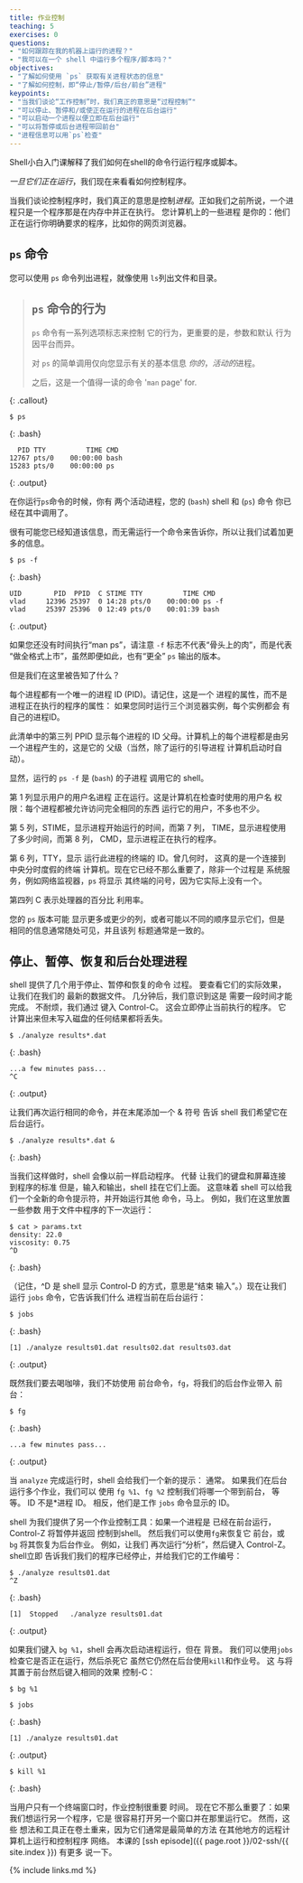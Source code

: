 ```yaml
---
title: 作业控制
teaching: 5
exercises: 0
questions:
- "如何跟踪在我的机器上运行的进程？"
- "我可以在一个 shell 中运行多个程序/脚本吗？"
objectives:
- "了解如何使用 `ps` 获取有关进程状态的信息" 
- "了解如何控制，即“停止/暂停/后台/前台”进程"
keypoints:
- "当我们谈论“工作控制”时，我们真正的意思是“过程控制”"
- "可以停止、暂停和/或使正在运行的进程在后台运行"
- "可以启动一个进程以便立即在后台运行"
- "可以将暂停或后台进程带回前台"
- "进程信息可以用`ps`检查"
---
```


Shell小白入门课解释了我们如何在shell的命令行运行程序或脚本。

*一旦它们正在运行*，我们现在来看看如何控制程序。

当我们谈论控制程序时，我们真正的意思是控制*进程*。正如我们之前所说，一个进程只是一个程序那是在内存中并正在执行。 您计算机上的一些进程
是你的：他们正在运行你明确要求的程序，比如你的网页浏览器。

## `ps` 命令

您可以使用 `ps` 命令列出进程，就像使用 `ls`列出文件和目录。

> ## `ps` 命令的行为
>
> `ps` 命令有一系列选项标志来控制
> 它的行为，更重要的是，参数和默认
> 行为因平台而异。
>
> 对 `ps` 的简单调用仅向您显示有关的基本信息
> *你的*，*活动的*进程。
>
> 之后，这是一个值得一读的命令
> '`man` page' for.
>
{: .callout}

~~~
$ ps
~~~
{: .bash}
~~~
  PID TTY          TIME CMD
12767 pts/0    00:00:00 bash
15283 pts/0    00:00:00 ps
~~~
{: .output}

在你运行`ps`命令的时候，你有
两个活动进程，您的 (`bash`) shell 和 (`ps`) 命令
你已经在其中调用了。

很有可能您已经知道该信息，而无需运行一个命令来告诉你，所以让我们试着加更多的信息。
~~~
$ ps -f
~~~
{: .bash}
~~~
UID        PID  PPID  C STIME TTY          TIME CMD
vlad     12396 25397  0 14:28 pts/0    00:00:00 ps -f
vlad     25397 25396  0 12:49 pts/0    00:01:39 bash
~~~
{: .output}

如果您还没有时间执行“man ps”，请注意
`-f` 标志不代表“骨头上的肉”，而是代表
“做全格式上市”，虽然即便如此，也有“更全”
`ps` 输出的版本。

但是我们在这里被告知了什么？

每个进程都有一个唯一的进程 ID (PID)。请记住，这是一个
进程的属性，而不是进程正在执行的程序的属性：
如果您同时运行三个浏览器实例，每个实例都会
有自己的进程ID。

此清单中的第三列 PPID 显示每个进程的 ID
父母。计算机上的每个进程都是由另一个进程产生的，这是它的
父级（当然，除了运行的引导进程
计算机启动时自动）。

显然，运行的 `ps -f` 是 (`bash`) 的子进程
调用它的 shell。

第 1 列显示用户的用户名进程
正在运行。这是计算机在检查时使用的用户名
权限：每个进程都被允许访问完全相同的东西
运行它的用户，不多也不少。

第 5 列，STIME，显示进程开始运行的时间，而第 7 列，
TIME，显示进程使用了​​多少时间，而第 8 列，
CMD，显示进程正在执行的程序。

第 6 列，TTY，显示
运行此进程的终端的 ID。曾几何时，
这真的是一个连接到中央分时度假的终端
计算机。现在它已经不那么重要了，除非一个过程是
系统服务，例如网络监视器，`ps` 将显示
其终端的问号，因为它实际上没有一个。

第四列 C 表示处理器的百分比
利用率。

您的 `ps` 版本可能
显示更多或更少的列，或者可能以不同的顺序显示它们，但是
相同的信息通常随处可见，并且该列
标题通常是一致的。

## 停止、暂停、恢复和后台处理进程

shell 提供了几个用于停止、暂停和恢复的命令
过程。 要查看它们的实际效果，让我们在我们的
最新的数据文件。 几分钟后，我们意识到这是
需要一段时间才能完成。 不耐烦，我们通过
键入 Control-C。 这会立即停止当前执行的程序。
它计算出来但未写入磁盘的任何结果都将丢失。

~~~
$ ./analyze results*.dat
~~~
{: .bash}

~~~
...a few minutes pass...
^C
~~~
{: .output}

让我们再次运行相同的命令，并在末尾添加一个 & 符号
告诉 shell 我们希望它在后台运行。

~~~
$ ./analyze results*.dat &
~~~
{: .bash}

当我们这样做时，shell 会像以前一样启动程序。 代替
让我们的键盘和屏幕连接到程序的标准
但是，输入和输出，shell 挂在它们上面。 这意味着
shell 可以给我们一个全新的命令提示符，并开始运行其他
命令，马上。 例如，我们在这里放置一些参数
用于文件中程序的下一次运行：

~~~
$ cat > params.txt
density: 22.0
viscosity: 0.75
^D
~~~
{: .bash}

（记住，\^D 是 shell 显示 Control-D 的方式，意思是“结束
输入”。）现在让我们运行 `jobs` 命令，它告诉我们什么
进程当前在后台运行：

~~~
$ jobs
~~~
{: .bash}

~~~
[1] ./analyze results01.dat results02.dat results03.dat
~~~
{: .output}

既然我们要去喝咖啡，我们不妨使用
前台命令，`fg`，将我们的后台作业带入
前台：

~~~
$ fg
~~~
{: .bash}

~~~
...a few minutes pass...
~~~
{: .output}

当 `analyze` 完成运行时，shell 会给我们一个新的提示：
通常。 如果我们在后台运行多个作业，我们可以
使用 `fg %1`、`fg %2` 控制我们将哪一个带到前台，
等等。 ID 不是*进程 ID。 相反，他们是工作
`jobs` 命令显示的 ID。

shell 为我们提供了另一个作业控制工具：如果一个进程是
已经在前台运行，Control-Z 将暂停并返回
控制到shell。 然后我们可以使用`fg`来恢复它
前台，或 `bg` 将其恢复为后台作业。 例如，让我们
再次运行“分析”，然后键入 Control-Z。 shell立即
告诉我们我们的程序已经停止，并给我们它的工作编号：

~~~
$ ./analyze results01.dat
^Z
~~~
{: .bash}

~~~
[1]  Stopped   ./analyze results01.dat
~~~
{: .output}

如果我们键入 `bg %1`，shell 会再次启动进程运行，但在
背景。 我们可以使用`jobs`检查它是否正在运行，然后杀死它
虽然它仍然在后台使用`kill`和作业号。 这
与将其置于前台然后键入相同的效果
控制-C：

~~~
$ bg %1

$ jobs
~~~
{: .bash}
~~~
[1] ./analyze results01.dat
~~~
{: .output}
~~~
$ kill %1
~~~
{: .bash}

当用户只有一个终端窗口时，作业控制很重要
时间。 现在它不那么重要了：如果我们想运行另一个程序，它是
很容易打开另一个窗口并在那里运行它。 然而，这些
想法和工具正在卷土重来，因为它们通常是最简单的方法
在其他地方的远程计算机上运行和控制程序
网络。 本课的 [ssh episode]({{ page.root }}/02-ssh/{{ site.index }}) 有更多
说一下。

{% include links.md %}

